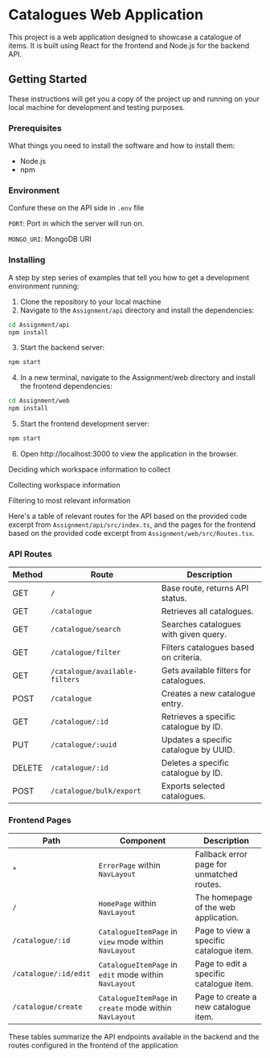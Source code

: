 # Catalogues Web Application

This project is a web application designed to showcase a catalogue of items. It is built using React for the frontend and Node.js for the backend API.

## Getting Started

These instructions will get you a copy of the project up and running on your local machine for development and testing purposes.

### Prerequisites

What things you need to install the software and how to install them:

- Node.js
- npm

### Environment
Confure these on the API side in ``.env`` file

``PORT``: Port in which the server will run on.

``MONGO_URI``: MongoDB URI

### Installing

A step by step series of examples that tell you how to get a development environment running:

1. Clone the repository to your local machine
2. Navigate to the `Assignment/api` directory and install the dependencies:

```sh
cd Assignment/api
npm install
```

3. Start the backend server:
```sh
npm start
```
4. In a new terminal, navigate to the Assignment/web directory and install the frontend dependencies:
```sh
cd Assignment/web
npm install
```
5. Start the frontend development server:
```sh
npm start
```

6. Open http://localhost:3000 to view the application in the browser.

Deciding which workspace information to collect

Collecting workspace information

Filtering to most relevant information

Here's a table of relevant routes for the API based on the provided code excerpt from ``Assignment/api/src/index.ts``, and the pages for the frontend based on the provided code excerpt from ``Assignment/web/src/Routes.tsx``.

### API Routes

| Method | Route                          | Description                           |
|--------|--------------------------------|---------------------------------------|
| GET    | ``/``                            | Base route, returns API status.       |
| GET    | `/catalogue`                   | Retrieves all catalogues.             |
| GET    | `/catalogue/search`            | Searches catalogues with given query. |
| GET    | `/catalogue/filter`            | Filters catalogues based on criteria. |
| GET    | `/catalogue/available-filters` | Gets available filters for catalogues.|
| POST   | `/catalogue`                   | Creates a new catalogue entry.        |
| GET    | `/catalogue/:id`               | Retrieves a specific catalogue by ID. |
| PUT    | `/catalogue/:uuid`             | Updates a specific catalogue by UUID. |
| DELETE | `/catalogue/:id`               | Deletes a specific catalogue by ID.   |
| POST   | `/catalogue/bulk/export`       | Exports selected catalogues.          |

### Frontend Pages

| Path                | Component                     | Description                           |
|---------------------|-------------------------------|---------------------------------------|
| `*`                 | `ErrorPage` within `NavLayout`| Fallback error page for unmatched routes. |
| ``/``               | `HomePage` within `NavLayout` | The homepage of the web application.  |
| `/catalogue/:id`    | `CatalogueItemPage` in `view` mode within `NavLayout` | Page to view a specific catalogue item. |
| `/catalogue/:id/edit` | `CatalogueItemPage` in `edit` mode within `NavLayout` | Page to edit a specific catalogue item. |
| `/catalogue/create` | `CatalogueItemPage` in `create` mode within `NavLayout` | Page to create a new catalogue item. |

These tables summarize the API endpoints available in the backend and the routes configured in the frontend of the application
